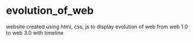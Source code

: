 # evolution_of_web

website created using html, css, js to display evolution of web from web 1.0 to web 3.0 with timeline
